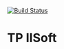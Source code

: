 [![Build Status](https://travis-ci.com/matiasmpereira/iisoft-tp.svg?branch=master)](https://travis-ci.com/matiasmpereira/iisoft-tp)

# TP IISoft
